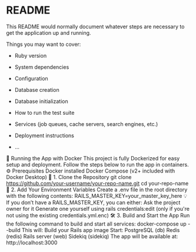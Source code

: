 # README

This README would normally document whatever steps are necessary to get the
application up and running.

Things you may want to cover:

* Ruby version

* System dependencies

* Configuration

* Database creation

* Database initialization

* How to run the test suite

* Services (job queues, cache servers, search engines, etc.)

* Deployment instructions

* ...



🐳 Running the App with Docker
This project is fully Dockerized for easy setup and deployment. Follow the steps below to run the app in containers.
⚙️ Prerequisites
Docker installed
Docker Compose (v2+ included with Docker Desktop)
📁 1. Clone the Repository
git clone https://github.com/your-username/your-repo-name.git
cd your-repo-name
🔐 2. Add Your Environment Variables
Create a .env file in the root directory with the following contents:
RAILS_MASTER_KEY=your_master_key_here
💡 If you don’t have a RAILS_MASTER_KEY, you can either:
Ask the project owner for it
Generate one yourself using rails credentials:edit (only if you're not using the existing credentials.yml.enc)
🛠️ 3. Build and Start the App
Run the following command to build and start all services:
docker-compose up --build
This will:
Build your Rails app image
Start:
PostgreSQL (db)
Redis (redis)
Rails server (web)
Sidekiq (sidekiq)
The app will be available at:
http://localhost:3000